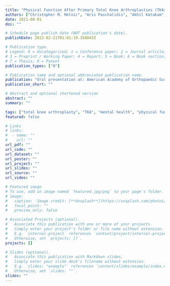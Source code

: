 ```yaml
---
title: "Physical Function After Primary Total Knee Arthroplasties (TKAs) Stratified by Pre-operative Patient-Reported Mental Health Score"
authors: ["Christopher M. Melnic", "Aris Paschalidis", "Akhil Katakam", "Hany S. Bedair", "Marilyn Heng", "Antonia F. Chen", "Todd M. O'Brien", "Rachel C. Sisodia"]
date: 2021-08-01
doi: ""

# Schedule page publish date (NOT publication's date).
publishDate: 2022-02-21T01:01:19.358043Z

# Publication type.
# Legend: 0 = Uncategorized; 1 = Conference paper; 2 = Journal article;
# 3 = Preprint / Working Paper; 4 = Report; 5 = Book; 6 = Book section;
# 7 = Thesis; 8 = Patent
publication_types: ["0"]

# Publication name and optional abbreviated publication name.
publication: "Oral presentation at: American Academy of Orthopaedic Surgeons 2021 Annual Meeting"
publication_short: ""

# Abstract and optional shortened version
abstract: ""
summary: ""

tags: ["total knee arthroplasty", "TKA", "mental health", "physical function", "PROM", "PROMIS", "post-operative outcome"]
featured: false

# Links
# links:
#  - name: ""
#    url: ""
url_pdf: ""
url_code: ""
url_dataset: ""
url_poster: ""
url_project: ""
url_slides: ""
url_source: ""
url_video: ""

# Featured image
# To use, add an image named `featured.jpg/png` to your page's folder. 
# image:
#   caption: 'Image credit: [**Unsplash**](https://unsplash.com/photos/jdD8gXaTZsc)'
#   focal_point: ""
#   preview_only: false

# Associated Projects (optional).
#   Associate this publication with one or more of your projects.
#   Simply enter your project's folder or file name without extension.
#   E.g. `internal-project` references `content/project/internal-project/index.md`.
#   Otherwise, set `projects: []`.
projects: []

# Slides (optional).
#   Associate this publication with Markdown slides.
#   Simply enter your slide deck's filename without extension.
#   E.g. `slides: "example"` references `content/slides/example/index.md`.
#   Otherwise, set `slides: ""`.
slides: ""
---
```

